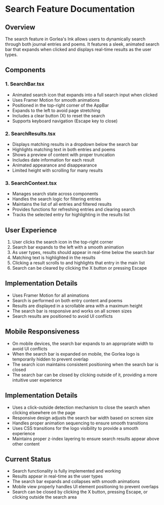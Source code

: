 # Search Feature Documentation

## Overview
The search feature in Gorlea's Ink allows users to dynamically search through both journal entries and poems. It features a sleek, animated search bar that expands when clicked and displays real-time results as the user types.

## Components

### 1. SearchBar.tsx
- Animated search icon that expands into a full search input when clicked
- Uses Framer Motion for smooth animations
- Positioned in the top-right corner of the AppBar
- Expands to the left to avoid page stretching
- Includes a clear button (X) to reset the search
- Supports keyboard navigation (Escape key to close)

### 2. SearchResults.tsx
- Displays matching results in a dropdown below the search bar
- Highlights matching text in both entries and poems
- Shows a preview of content with proper truncation
- Includes date information for each result
- Animated appearance and disappearance
- Limited height with scrolling for many results

### 3. SearchContext.tsx
- Manages search state across components
- Handles the search logic for filtering entries
- Maintains the list of all entries and filtered results
- Provides functions for refreshing entries and clearing search
- Tracks the selected entry for highlighting in the results list

## User Experience
1. User clicks the search icon in the top-right corner
2. Search bar expands to the left with a smooth animation
3. As user types, results should appear in real-time below the search bar
4. Matching text is highlighted in the results
5. Clicking a result scrolls to and highlights that entry in the main list
6. Search can be cleared by clicking the X button or pressing Escape

## Implementation Details
- Uses Framer Motion for all animations
- Search is performed on both entry content and poems
- Results are displayed in a scrollable area with a maximum height
- The search bar is responsive and works on all screen sizes
- Search results are positioned to avoid UI conflicts

## Mobile Responsiveness
- On mobile devices, the search bar expands to an appropriate width to avoid UI conflicts
- When the search bar is expanded on mobile, the Gorlea logo is temporarily hidden to prevent overlap
- The search icon maintains consistent positioning when the search bar is closed
- The search bar can be closed by clicking outside of it, providing a more intuitive user experience

## Implementation Details
- Uses a click-outside detection mechanism to close the search when clicking elsewhere on the page
- Responsive design adjusts the search bar width based on screen size
- Handles proper animation sequencing to ensure smooth transitions
- Uses CSS transitions for the logo visibility to provide a smooth experience
- Maintains proper z-index layering to ensure search results appear above other content

## Current Status
- Search functionality is fully implemented and working
- Results appear in real-time as the user types
- The search bar expands and collapses with smooth animations
- Mobile view properly handles UI element positioning to prevent overlaps
- Search can be closed by clicking the X button, pressing Escape, or clicking outside the search area
